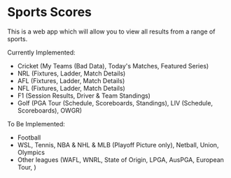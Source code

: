 # Sports Scores

This is a web app which will allow you to view all results from a range of sports.

Currently Implemented:

- Cricket (My Teams (Bad Data), Today's Matches, Featured Series)
- NRL (Fixtures, Ladder, Match Details)
- AFL (Fixtures, Ladder, Match Details) 
- NFL (Fixtures, Ladder, Match Details) 
- F1 (Session Results, Driver & Team Standings)
- Golf (PGA Tour (Schedule, Scoreboards, Standings), LIV (Schedule, Scoreboards), OWGR)

To Be Implemented:

- Football
- WSL, Tennis, NBA & NHL & MLB (Playoff Picture only), Netball, Union, Olympics
- Other leagues (WAFL, WNRL, State of Origin, LPGA, AusPGA, European Tour, )
